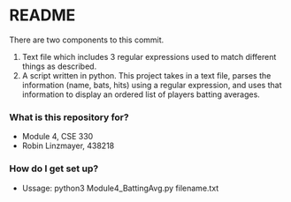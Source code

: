 # README #

There are two components to this commit. 
1. Text file which includes 3 regular expressions used to match different things as described. 
2. A script written in python. This project takes in a text file, parses the information (name, bats, hits) using a regular expression, and uses that information to display an ordered list of players batting averages.  

### What is this repository for? ###

* Module 4, CSE 330
* Robin Linzmayer, 438218 

### How do I get set up? ###

* Ussage: python3 Module4_BattingAvg.py filename.txt

